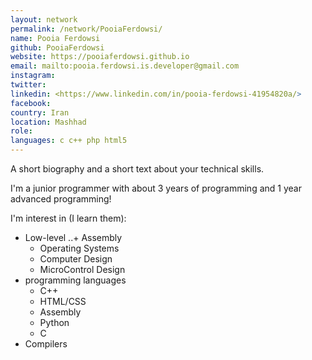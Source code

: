 ```yaml
---
layout: network
permalink: /network/PooiaFerdowsi/
name: Pooia Ferdowsi
github: PooiaFerdowsi
website: https://pooiaferdowsi.github.io
email: mailto:pooia.ferdowsi.is.developer@gmail.com
instagram:
twitter:
linkedin: <https://www.linkedin.com/in/pooia-ferdowsi-41954820a/>
facebook:
country: Iran
location: Mashhad
role: 
languages: c c++ php html5
---
```


A short biography and a short text about your technical skills.

I'm a junior programmer with about 3 years of programming and 1 year advanced programming!

I'm interest in (I learn them):

* Low-level
..+ Assembly
  + Operating Systems
  + Computer Design
  + MicroControl Design
* programming languages
  - C++
  - HTML/CSS
  - Assembly
  - Python
  - C
* Compilers
